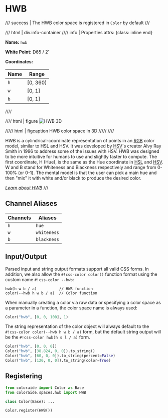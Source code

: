 # HWB

/// success | The HWB color space is registered in `Color` by default
///

/// html | div.info-container
//// info | Properties
    attrs: {class: inline end}

**Name:** `hwb`

**White Point:** D65 / 2˚

**Coordinates:**

Name | Range
---- | -----
`h`  | [0, 360)
`w`  | [0, 1]
`b`  | [0, 1]
////

//// html | figure
![HWB 3D](../images/hwb-3d.png)

///// html | figcaption
HWB color space in 3D
/////
////

HWB is a cylindrical-coordinate representation of points in an [RGB](./srgb.md) color model, similar to HSL and HSV. It
was developed by [HSV](./hsv.md)'s creator Alvy Ray Smith in 1996 to address some of the issues with HSV. HWB was
designed to be more intuitive for humans to use and slightly faster to compute. The first coordinate, H (Hue), is the
same as the Hue coordinate in [HSL](./hsl.md) and [HSV](./hsv.md). W and B stand for Whiteness and Blackness
respectively and range from 0-100% (or 0-1). The mental model is that the user can pick a main hue and then "mix" it
with white and/or black to produce the desired color.

_[Learn about HWB](https://en.wikipedia.org/wiki/HWB_color_model)_
///

## Channel Aliases

Channels    | Aliases
----------- | -------
`h`         | `hue`
`w`         | `whiteness`
`b`         | `blackness`

## Input/Output

Parsed input and string output formats support all valid CSS forms. In addition, we also allow the
`#!css-color color()` function format using the custom name `#!css-color --hwb`:

```css-color
hwb(h w b / a)          // HWB function
color(--hwb h w b / a)  // Color function
```

When manually creating a color via raw data or specifying a color space as a parameter in a function, the color
space name is always used:

```py
Color("hwb", [0, 0, 100], 1)
```

The string representation of the color object will always default to the `#!css-color color(--hwb h w b / a)`
form, but the default string output will be the `#!css-color hwb(h s l / a)` form.

```py play
Color("hwb", [0, 0, 0])
Color("hwb", [38.824, 0, 0]).to_string()
Color("hwb", [60, 0, 0]).to_string(percent=False)
Color("hwb", [120, 0, 0]).to_string(color=True)
```

## Registering

```py
from coloraide import Color as Base
from coloraide.spaces.hwb import HWB

class Color(Base): ...

Color.register(HWB())
```
